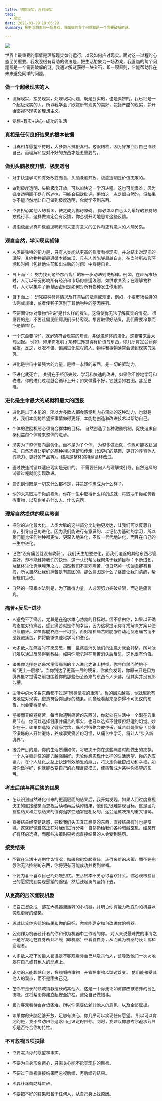 ```yaml
---
title: 拥抱现实，应对现实
tags:
  - 现实
date: 2021-03-29 19:05:29
summary: 把生活想象为一场游戏，我面临的每个问题都是一个需要破解的谜。

---
```


![](https://cdn.jsdelivr.net/gh/asxing/img1/20210329204452.png)

世界上最重要的事情是理解现实如何运行，以及如何应对现实。面对这一过程的心态至关重要。我发现很有帮助的做法是，把生活想象为一场游戏，我面临的每个问题都是一个需要破解的谜。我通过解谜获得一块宝石，即一项原则，它能帮助我在未来避免同样的问题。

### 做一个超级现实的人

- 理解现实，接受现实，处理现实问题，既是务实的，也是美妙的。我已经是一个超级现实的人，所以我学会了欣赏所有现实的美好，包括严酷的现实，并开始鄙视不现实的理想主义。

- 梦想+现实+决心=成功的生活

### 真相是任何良好结果的根本依据

- 当真相与愿望不符时，大多数人抗拒真相。这很糟糕，因为好东西会自己照顾自己，而理解和应对不好的东西才是更重要的。

### 做到头脑极度开放、极度透明

- 对于快速学习和有效改变而言，头脑极度开放、极度透明是价值无限的。 

- 做到极度透明、头脑极度开放，可以加快这一学习进程。这也可能很难，因为极度透明而不是有所遮掩，可能会招致批评。惧怕这一点是很自然的。但如果你不能坦然地让自己做到极度透明，你就学不到东西。

- 不要担心其他人的看法，使之成为你的障碍。 你必须以自己认为最好的独特的方式行事，这样做肯定会有反馈，你必须开明地思考这些反馈。

- 拥抱极度求真和极度透明将带来更有意义的工作和更有意义的人际关系。

### 观察自然，学习现实规律

- 人类最独特的能力是，只有人类能从更高的维度看待现实，并总结出对现实的理解。其他物种都是遵循本能生活，只有人类能够超越自身，在当时所处的环境和时间（包括他生前和出生后的时间）中看待自身。

- 自上而下： 努力找到这些东西背后的唯一驱动法则或规律。例如，在理解市场时，人可以研究影响所有经济和市场的普适法则，如供求关系；在理解物种时，人可以集中了解基因密码是如何对所有物种发生作用的。

- 自下而上： 研究每种具体情况及其背后的法则或规律，例如，小麦市场独特的法则或规律，或者使鸭子区别于其他物种的基因序列。

- 不要固守你对事物“应该”是什么样的看法，这将使你无法了解真实的情况。 很重要的是，不要让偏见阻碍我们保持客观。想要取得好结果，我们需要冷静而不是情绪化。

- 一个东西要“好”，就必须符合现实的规律，并促进整体的进化，这能带来最大的回报。 例如，如果你发明了某种世界觉得有价值的东西，你几乎肯定会获得回报。反之，状况不佳、偏离进化进程的人、物种和事物通常会遭到现实的惩罚。

- 进化是宇宙中最强大的力量，是唯一永恒的东西，是一切的驱动力。

- 不进化就死亡。 关键在于经历失败、学习和快速的改进。如果你不停地学习和改进，你的进化过程就会循环上升；如果做得不好，它就会如右图，甚至更糟。

### 进化是生命最大的成就和最大的回报

- 进化是出于本能的，所以大多数人都会感觉到内心深处的这种动力，也就是说，我们本能地希望把事情做得更好，本能地创造和改进技术以帮助自己。

- 个体的激励机制必须符合群体的目标。 自然创造了各种激励机制，促使追求自身利益的个体带来整体的进步。

- 现实为了整体趋向最优化，而不是为了个体。 为整体做贡献，你就可能收获回报。自然选择让更好的品种得以保留和传承（如更好的基因、更好的养育他人的能力、更好的产品等）。结果是整体的持续循环改进。

- 通过快速试错以适应现实是无价的。 不需要任何人的理解或引导，自然选择的试错过程就能实现改进。

- 意识到你既是一切又什么都不是，并决定你想成为什么样子。

- 你的未来取决于你的视角。你在一生中取得什么样的成就，将取决于你如何看待事物，以及你关心什么人、什么东西。

### 理解自然提供的现实教训

- 把你的进化最大化。人类大脑的这些部分比动物更发达，让我们可以反思自身，引导自己的进化。因为我们能进行有意识的、以记忆为基础的学习，所以我们能比任何物种都更快、更深入地进化，不仅一代代地进化，而且在自己的一生中进化。

- 记住“没有痛苦就没有收获”。 我们天生想要进化，而我们追逐的其他东西尽管美好，却不能维持我们的快乐，这一认识帮助我聚焦于我的目标：不断进化，为整体进化贡献绵薄之力。虽然我们不喜欢痛苦，但自然的一切创造都有目的，所以自然让我们痛苦是有意图的。那么意图是什么？痛苦让我们清醒，帮助我们进步。

- 自然的一项根本法则是，为了赢得力量，人必须努力突破极限，而这是痛苦的。

### 痛苦+反思=进步

- 人避免不了痛苦，尤其是在追求雄心勃勃的目标时。信不信由你，如果以正确的态度对待痛苦，感到痛苦就是你的幸运，因为这将提示你寻找解决方案以便继续前进。如果你能养成一种习惯，面对精神痛苦时能够自动地反思痛苦而不是躲避痛苦，你将能够快速地学习和进化。

- 大多数人在痛苦时不愿反思，而一旦痛苦消失他们的注意力就会转移，所以他们难以通过反思得到教益。如果你能记得在痛苦消失后反思，这也很有价值。

- 如果你选择在这条常常很痛苦的个人进化之路上拼搏，你将自然而然地不断“更上一层楼”。当你到达了更高一层的境界，你就会发现，你原来只是因为境界低才觉得之前包围着你的那些纷至沓来的东西令人头疼，但其实并没有那么糟。

- 生活中的大多数东西都不过是“同类情况的重演”。你的层次越高，你就越能有效地应对现实，塑造符合你目标的结果。而曾经看起来复杂得不可思议的东西，也会变得简单。

- 迎接而非躲避痛苦，每当你遇到痛苦的东西时，你就处在生活中一个潜在的重要节点：你可以选择健康并痛苦的事实，也可以选择不健康但舒适的幻觉。妙处在于，如果你选择了健康之路，痛苦将很快变成快乐。痛苦就是信号！就像不锻炼的人开始锻炼，养成享受痛苦的习惯，从痛苦中学习，将让人“步入新境界”。

- 接受严厉的爱，你的生活质量如何，将取决于你在这些痛苦时刻做出的抉择。一个人妥善适应的能力越强越好。无论你想实现什么样的生活愿望，你的适应能力、在个人进化之路上快速有效前进的能力，将决定你能否成功和幸福。如果你做得好，你就能改变自己的心理反应模式，使痛苦成为某种你渴望的东西。

### 考虑后续与再后续的结果

- 在认识到自然进化带来的更高层面的结果后，我开始发现，如果人们过度重视决策的直接结果而忽视后续和再后续的结果，他们就很难实现目标。这是因为直接结果和后续结果的值得追求性通常是相反的，这会造成决策的重大错误。

- 直接结果经常是诱惑，导致我们失去真正想要的东西，直接结果有时也是障碍。这就好像自然正在对我们进行分类：自然扔给我们各种暗藏玄机、结果有好有坏的选择，而那些决策时只考虑直接结果的人会受到惩罚。

### 接受结果

- 不管在生活中遇到什么情况，如果你能负起责任，进行良好的决策，而不是抱怨你无法控制的东西，你将更有可能成功并找到幸福。

- 不要为喜不喜欢自己的处境担忧。生活根本不关心你喜欢什么。你必须根据自己的愿望找到实现愿望的途径，然后鼓起勇气坚持下去。

### 从更高的层次俯视机器

- 把自己想象成一部在大机器里运转的小机器，并明白你有能力改变你的机器以实现更好的结果。 

- 通过比较你实现的结果和你的目标，你就能确定如何改进你的机器。

- 区别作为机器设计者的你和作为机器中工作者的你。 对人来说最难做的事情之一是客观地在自身所处环境（即机器）中看待自身，从而成为机器的设计者和管理者。

- 大多数人犯下的最大错误是不客观看待自己以及其他人，这导致他们一次次地栽在自己或其他人的弱点上。

- 成功的人能超越自身，客观看待事物，并管理事物以塑造改变。 他们能接受其他人的观点，而不是固执己见。

- 在你不擅长的领域请教擅长的其他人，这是一个你无论如何都应该培养的出色技能，这将帮助你建立起安全护栏，避免自己做错事。

- 因为客观看待自身很困难，所以你需要依赖其他人的意见，以及全部证据。

- 如果你的头脑足够开放，足够有决心，你几乎可以实现任何愿望。 所以可以肯定的是，我不会劝阻你追求自己设定的目标。同时，我建议你思考你追求的目标是否符合你的特性。

### 不可忽视五项抉择

- 不要混淆你的愿望和事实。

- 不要为自身形象担心，只需关心能不能实现你的目标。

- 不要过于重视直接结果而忽视后续、再后续的结果。

- 不要让痛苦妨碍进步。

- 不要把不好的结果归咎于任何人，从自己身上找原因。